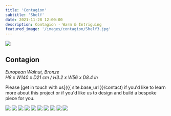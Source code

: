 ```yaml
---
title: 'Contagion'
subtitle: 'Shelf'
date: 2021-11-28 12:00:00
description: Contagion - Warm & Intriguing
featured_image: '/images/contagion/Shelf3.jpg'
---
```


![](/images/contagion/Shelf3.jpg)

## Contagion

*European Walnut, Bronze*<br>
*H8 x W140 x D21 cm / H3.2 x W56 x D8.4 in*<br>

Please [get in touch with us]({{ site.base_url }}/contact) if you'd like to learn more about this project or if you'd like us to design and build a bespoke piece for you.

<div class="gallery" data-columns="3">
	<img src="/images/contagion/Shelf1.jpg">
	<img src="/images/contagion/Shelf2.jpg">
	<img src="/images/contagion/Shelf4.jpg">
	<img src="/images/contagion/Shelf5.jpg">
	<img src="/images/contagion/Shelf6.jpg">
	<img src="/images/contagion/Shelf7.jpg">
	<img src="/images/contagion/Shelf8.jpg">
	<img src="/images/contagion/Shelf9.jpg">
	<img src="/images/contagion/Shelf10.jpg">
	<img src="/images/contagion/Shelf11.jpg">
</div>
